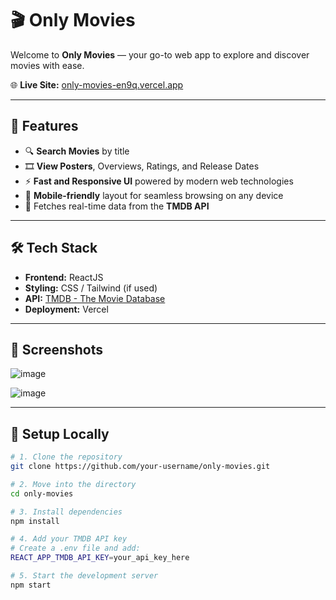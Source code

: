 # 🎬 Only Movies

Welcome to **Only Movies** — your go-to web app to explore and discover movies with ease.

🌐 **Live Site:** [only-movies-en9q.vercel.app](https://only-movies-en9q.vercel.app/)

---

## 🚀 Features

- 🔍 **Search Movies** by title
- 🎞️ **View Posters**, Overviews, Ratings, and Release Dates
- ⚡ **Fast and Responsive UI** powered by modern web technologies
- 📱 **Mobile-friendly** layout for seamless browsing on any device
- 🧠 Fetches real-time data from the **TMDB API**

---

## 🛠 Tech Stack

- **Frontend:** ReactJS
- **Styling:** CSS / Tailwind (if used)
- **API:** [TMDB - The Movie Database](https://www.themoviedb.org/documentation/api)
- **Deployment:** Vercel

---

## 📸 Screenshots

![image](https://github.com/user-attachments/assets/718f4c7d-4b27-4d45-8024-7dfb32f4d507)

![image](https://github.com/user-attachments/assets/4d0cfa03-1f32-4223-a11c-34afa2837606)


---

## 🔧 Setup Locally

```bash
# 1. Clone the repository
git clone https://github.com/your-username/only-movies.git

# 2. Move into the directory
cd only-movies

# 3. Install dependencies
npm install

# 4. Add your TMDB API key
# Create a .env file and add:
REACT_APP_TMDB_API_KEY=your_api_key_here

# 5. Start the development server
npm start

